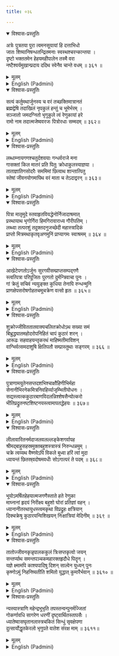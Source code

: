 ```yaml
---
title: ०३६

---
```

<div class="audioEmbed"  caption="सीतालक्ष्मी-वाचनम्" src="https://archive.org/download/nArAyaNIyam-shlokawise-audio/036/036_01.mp3"></div>
<details open><summary>विश्वास-प्रस्तुतिः</summary>

अत्रेः पुत्रतया पुरा त्वमनसूयायां हि दत्ताभिधो  
जातः शिष्यानिषन्धतन्द्रितमनाः स्वस्थश्चरन्कान्तया ।  
दृष्टो भक्ततमेन हेहयमहीपालेन तस्मै वरा  
नष्टैश्वर्यमुखान्प्रदाय ददिथ स्वेनैव चान्ते वधम् ॥ ३६१ ॥
</details>
<details><summary>मूलम्</summary>

अत्रेः पुत्रतया पुरा त्वमनसूयायां हि दत्ताभिधो  
जातः शिष्यानिषन्धतन्द्रितमनाः स्वस्थश्चरन्कान्तया ।  
दृष्टो भक्ततमेन हेहयमहीपालेन तस्मै वरा  
नष्टैश्वर्यमुखान्प्रदाय ददिथ स्वेनैव चान्ते वधम् ॥ ३६१ ॥
</details>





<details ><summary>English (Padmini)</summary>

In olden times, Thou took birth in Anasuya, as the son of sage Atri, with the name of Datta. Owing to the constant harassment of Thy disciples, seeking guidance, Thou became mentally disturbed. Thou wandered around at will with Thy wife, full of self-bliss. Thy ardent devotee, the lord of Hehayas (Kartaveeryarjuna), saw Thee and Thou granted him the boon of the eight-fold form of wealth (Ashtaishwarya), and more and also the boon of meeting his death at Thy own hands in the end.

</details>

<div class="audioEmbed"  caption="सीतालक्ष्मी-वाचनम्" src="https://archive.org/download/nArAyaNIyam-shlokawise-audio/036/036_02.mp3"></div>
<details open><summary>विश्वास-प्रस्तुतिः</summary>

सत्यं कर्तुमथार्जुनस्य च वरं तच्छक्तिमात्रानतं  
ब्रह्मद्वेषि तदाखिलं नृपकुलं हन्तुं च भूमेर्भरम् ।  
सञ्जातो जमदग्नितो भृगुकुले त्वं रेणुकायां हरे  
रामो नाम तदात्मजेष्ववरजः पित्रोरधाः सम्मदम् ॥ ३६२॥
</details>
<details><summary>मूलम्</summary>

सत्यं कर्तुमथार्जुनस्य च वरं तच्छक्तिमात्रानतं  
ब्रह्मद्वेषि तदाखिलं नृपकुलं हन्तुं च भूमेर्भरम् ।  
सञ्जातो जमदग्नितो भृगुकुले त्वं रेणुकायां हरे  
रामो नाम तदात्मजेष्ववरजः पित्रोरधाः सम्मदम् ॥ ३६२॥
</details>





<details ><summary>English (Padmini)</summary>

Oh Hari ! To honour the boon given to Kartaveeryarjuna, (of death at Thine own hands) and to annihilate the entire race of Kshatriya kings, who oppressed Brahmins and had become a burden on earth, and were restrained only by Arjuna's might, Thou took birth in the Bhrigu dynasty as the youngest son of sage Jamadagni and his wife Renuka, with the name of Parasurama, causing great delight to Thy parents.

</details>

<div class="audioEmbed"  caption="सीतालक्ष्मी-वाचनम्" src="https://archive.org/download/nArAyaNIyam-shlokawise-audio/036/036_03.mp3"></div>
<details open><summary>विश्वास-प्रस्तुतिः</summary>

लब्धाम्नायगणश्चतुर्दशवयाः गन्धर्वराजे मना  
गासक्तां किल मातरं प्रति पितुः क्रोधाकुलस्याज्ञया ।  
ताताज्ञातिगसोदरैः सममिमां छित्वाथ शान्तात्पितु  
स्तेषां जीवनयोगमापिथ वरं माता च तेऽदाद्वरन् ॥ ३६३॥
</details>
<details><summary>मूलम्</summary>

लब्धाम्नायगणश्चतुर्दशवयाः गन्धर्वराजे मना  
गासक्तां किल मातरं प्रति पितुः क्रोधाकुलस्याज्ञया ।  
ताताज्ञातिगसोदरैः सममिमां छित्वाथ शान्तात्पितु  
स्तेषां जीवनयोगमापिथ वरं माता च तेऽदाद्वरन् ॥ ३६३॥
</details>





<details ><summary>English (Padmini)</summary>

By the age of fourteen years, Thou mastered all the scriptures. Once, when Thy mother was momentarily attracted by the Gandharva king, Thy father, full of rage towards her, ordered Thee to cut off her head along with those of Thy brothers too, for disobeying him. Thou obeyed his command and later, when he had calmed down, Thou obtained from Thy father the boon of bringing them all back to life. Then Thy mother too conferred some boons on Thee.

</details>

<div class="audioEmbed"  caption="सीतालक्ष्मी-वाचनम्" src="https://archive.org/download/nArAyaNIyam-shlokawise-audio/036/036_04.mp3"></div>
<details open><summary>विश्वास-प्रस्तुतिः</summary>

पित्रा मातृमुदे स्तवाहृतवियद्धेनोर्निजादाश्रमात्  
प्रस्थायाथ भृगोर्गिरा हिमगिरावाराध्य गौरीपतिम् ।  
लब्ध्वा तत्परशुं तदुक्तदनुजच्छेदी महास्त्रादिकं  
प्राप्तो मित्रमथाकृतवृअणमुनिं प्राप्यागमः स्वाश्रमम् ॥ ३६४ ॥
</details>
<details><summary>मूलम्</summary>

पित्रा मातृमुदे स्तवाहृतवियद्धेनोर्निजादाश्रमात्  
प्रस्थायाथ भृगोर्गिरा हिमगिरावाराध्य गौरीपतिम् ।  
लब्ध्वा तत्परशुं तदुक्तदनुजच्छेदी महास्त्रादिकं  
प्राप्तो मित्रमथाकृतवृअणमुनिं प्राप्यागमः स्वाश्रमम् ॥ ३६४ ॥
</details>





<details ><summary>English (Padmini)</summary>

To please Thy mother, Thy father, through worship, brought the celestial cow, (Kamadhenu) to his hermitage. At the behest of sage Bhrigu, Thou went to the Himalayas and by propitiating Lord Siva there, obtained from him the axe (Parasu) and also killed the demon referred to by him. Then Thou received all the powerful missiles and weapons from him. On the way back to Thy own hermitage, Thou befriended the sage Akritavrana.

</details>

<div class="audioEmbed"  caption="सीतालक्ष्मी-वाचनम्" src="https://archive.org/download/nArAyaNIyam-shlokawise-audio/036/036_05.mp3"></div>
<details open><summary>विश्वास-प्रस्तुतिः</summary>

आखेटेपगतोऽर्जुनः सुरगवीसम्प्राप्तसम्पद्गणै  
स्त्वत्पित्रा परिपूजितः पुरगतो दुर्मन्त्रिवाचा पुनः ।  
गां क्रेतुं सचिवं न्ययुङ्क्त कुधिया तेनापि रुन्धन्मुनि  
प्राणक्षेपसरोषगोहतचमूचक्रेण वत्सो हृतः ॥ ३६५॥
</details>
<details><summary>मूलम्</summary>

आखेटेपगतोऽर्जुनः सुरगवीसम्प्राप्तसम्पद्गणै  
स्त्वत्पित्रा परिपूजितः पुरगतो दुर्मन्त्रिवाचा पुनः ।  
गां क्रेतुं सचिवं न्ययुङ्क्त कुधिया तेनापि रुन्धन्मुनि  
प्राणक्षेपसरोषगोहतचमूचक्रेण वत्सो हृतः ॥ ३६५॥
</details>





<details ><summary>English (Padmini)</summary>

Once, when Kartaveeryarjuna had come hunting to the forest, Thy father welcomed him as his guest and showered on him the various treasures given by the celestial cow. On returning to his capital, he was wrongly advised by his evilminded minister and he sent a minister to purchase the cow, but Thy father did not agree to sell it. So he tried to take her away by force and killed the sage when he tried to stop him. Kamadhenu, overcome by rage, produced hosts of warriors from her body, who destroyed the minister's army, but in the confusion the minister abducted her calf.

</details>

<div class="audioEmbed"  caption="सीतालक्ष्मी-वाचनम्" src="https://archive.org/download/nArAyaNIyam-shlokawise-audio/036/036_06.mp3"></div>
<details open><summary>विश्वास-प्रस्तुतिः</summary>

शुक्रोज्जीविततातवाक्यचलितक्रोधोऽथ सख्या समं  
बिभ्रुद्ध्यातमहोदरोपनिहितं चापं कुठारं शरन् ।  
आरूढः सहवाहयन्तृकरथं माहिष्मतीमाविशन्  
वाग्भिर्वत्समदाशुषि क्षितिपतौ सम्प्रास्तुथाः सङ्गरम् ॥ ३६६ ॥
</details>
<details><summary>मूलम्</summary>

शुक्रोज्जीविततातवाक्यचलितक्रोधोऽथ सख्या समं  
बिभ्रुद्ध्यातमहोदरोपनिहितं चापं कुठारं शरन् ।  
आरूढः सहवाहयन्तृकरथं माहिष्मतीमाविशन्  
वाग्भिर्वत्समदाशुषि क्षितिपतौ सम्प्रास्तुथाः सङ्गरम् ॥ ३६६ ॥
</details>





<details ><summary>English (Padmini)</summary>

Hearing what had happened from Thy father, who had been resuscitated by Sukracharya, Thou, overcome by rage, prayed to Lord Siva. He sent through Mahodara, a chariot equipped with horses and charioteers and also the bow, axe and arrows. Armed with these weapons, Thou mounted the chariot along with Thy friend (sage Akritavrana), and arriving at the capital city of Mahishmati, calmly requested the king to return the calf. As he spurned Thy pleas, Thou started a war with him.

</details>

<div class="audioEmbed"  caption="सीतालक्ष्मी-वाचनम्" src="https://archive.org/download/nArAyaNIyam-shlokawise-audio/036/036_07.mp3"></div>
<details open><summary>विश्वास-प्रस्तुतिः</summary>

पुत्राणामयुतेनसप्तदशभिश्चाक्षौहिणीभिर्महा  
सेनानीभिरनेकमित्रनिवहिर्व्याजृम्भितीयोधनः ।  
सद्यस्त्वत्ककुठारबाणविदलन्निश्शेषसैन्योत्करो  
भीतिप्रद्रुतनष्टशिष्टनयस्त्वामापतद्धेहयः ॥ ३६७॥
</details>
<details><summary>मूलम्</summary>

पुत्राणामयुतेनसप्तदशभिश्चाक्षौहिणीभिर्महा  
सेनानीभिरनेकमित्रनिवहिर्व्याजृम्भितीयोधनः ।  
सद्यस्त्वत्ककुठारबाणविदलन्निश्शेषसैन्योत्करो  
भीतिप्रद्रुतनष्टशिष्टनयस्त्वामापतद्धेहयः ॥ ३६७॥
</details>





<details ><summary>English (Padmini)</summary>

The lord of Hehayas, Kartaveeryarjuna, encountered Thee on the battlefield with his ten thousand sons, seventeen divisions of army, powerful army chiefs and numerous friends, but Thou destoyed them all in no time, with Thy axe and arrows. Many ran away in fear and many others were killed; the king then attacked Thee with his remaining sons.

</details>

<div class="audioEmbed"  caption="सीतालक्ष्मी-वाचनम्" src="https://archive.org/download/nArAyaNIyam-shlokawise-audio/036/036_08.mp3"></div>
<details open><summary>विश्वास-प्रस्तुतिः</summary>

लीलावारितनर्मदाजलवलल्लङ्केशगर्वापह  
श्रीमद्बाहुसहस्रमुक्तबहुशस्त्रास्त्रं निरुन्धन्नमुम् ।  
चक्रे त्वय्यथ वैष्णवेऽपि विकले बुध्वा हरिं त्वां मुदा  
ध्यायन्तं छितस्र्वदोषमवधीः सोऽगात्परं ते पदम् ॥ ३६८॥
</details>
<details><summary>मूलम्</summary>

लीलावारितनर्मदाजलवलल्लङ्केशगर्वापह  
श्रीमद्बाहुसहस्रमुक्तबहुशस्त्रास्त्रं निरुन्धन्नमुम् ।  
चक्रे त्वय्यथ वैष्णवेऽपि विकले बुध्वा हरिं त्वां मुदा  
ध्यायन्तं छितस्र्वदोषमवधीः सोऽगात्परं ते पदम् ॥ ३६८॥
</details>





<details ><summary>English (Padmini)</summary>

Kartaveeryarjuna, who had a thousand powerful arms was well known for his mighty feats. Once while sporting in the waters of the river Narmada, he had stopped the flow of water by using his thousand hands to form a dam; he had even curbed the pride of Ravana, who was performing a worship on the banks of the Narmada, by immersing him in the waters, making him breathless. Now with these thousand mighty hands, he fired numerous missiles and weapons on Thee. When all these and even the disc of Vishnu, that he sent turned out to be futile against Thy strength, he realised that Thou wert none other than Hari himself and he was overjoyed. He meditated on Thee and was at once liberated from all his sins. Thou killed him and he attained salvation in Thy supreme abode, Vaikunta.

</details>

<div class="audioEmbed"  caption="सीतालक्ष्मी-वाचनम्" src="https://archive.org/download/nArAyaNIyam-shlokawise-audio/036/036_09.mp3"></div>
<details open><summary>विश्वास-प्रस्तुतिः</summary>

भूयोऽमर्षितहेहयात्मजगणैस्ताते हते रेणुका  
माघ्नानां हृदयं निरीक्ष्य बहुशो घोरां प्रतिज्ञां वहन् ।  
ध्यानानीतरथायुधस्त्वमकृथा विप्रद्रुहः क्षत्रियान्  
दिक्चक्रेषु कुठारयन्विशिखयन् निःक्षात्रियां मेदिनीम् ॥ ३६९ ॥
</details>
<details><summary>मूलम्</summary>

भूयोऽमर्षितहेहयात्मजगणैस्ताते हते रेणुका  
माघ्नानां हृदयं निरीक्ष्य बहुशो घोरां प्रतिज्ञां वहन् ।  
ध्यानानीतरथायुधस्त्वमकृथा विप्रद्रुहः क्षत्रियान्  
दिक्चक्रेषु कुठारयन्विशिखयन् निःक्षात्रियां मेदिनीम् ॥ ३६९ ॥
</details>





<details ><summary>English (Padmini)</summary>

Overcome by rage at the killing of their father by Thee, the remaining sons of Kartaveeryarjuna killed Thy father in revenge. Unable to bear the sight of Thy mother Renuka, beating her breast and weeping for Thy father, Thou took a terrible oath to kill all Kshatriyas, who hated Brahmins. Through meditation, Thou acquired a chariot and weapons, and massacred all Kshatriyas with axe and arrows, clearing the earth of their presence in all directions.

</details>

<div class="audioEmbed"  caption="सीतालक्ष्मी-वाचनम्" src="https://archive.org/download/nArAyaNIyam-shlokawise-audio/036/036_10.mp3"></div>
<details open><summary>विश्वास-प्रस्तुतिः</summary>

तातोज्जीवनकृन्नृपालककुलं त्रिःसप्तकृत्वो जयन्  
सन्तर्प्याथ समन्तपञ्चकमहारक्तहृदौधे पितॄन् ।  
यज्ञे क्ष्मामपि काश्यपादिषु दिशन् साल्वेन युध्यन् पुनः  
कृष्णोऽमुं निहनिष्यतीति शमितो युद्धात् कुमारैर्भवान् ॥ ३६१० ॥
</details>
<details><summary>मूलम्</summary>

तातोज्जीवनकृन्नृपालककुलं त्रिःसप्तकृत्वो जयन्  
सन्तर्प्याथ समन्तपञ्चकमहारक्तहृदौधे पितॄन् ।  
यज्ञे क्ष्मामपि काश्यपादिषु दिशन् साल्वेन युध्यन् पुनः  
कृष्णोऽमुं निहनिष्यतीति शमितो युद्धात् कुमारैर्भवान् ॥ ३६१० ॥
</details>





<details ><summary>English (Padmini)</summary>

Bringing Thy father back to life, Thou fought and defeated twenty-one generations of the Kshatriya race. Thou offered libations to the ancestors in the holy place of Samantapanchaka, in huge tanks of blood. Performing sacrifice there, Thou presented the earth to sage Kasyapa and others. Then Thou waged a terrible war against king Salwa. But sage Sanatkumara restrained Thee by saying that Lord Krishna would kill him and hence Thou withdrew from the fight.

</details>

<div class="audioEmbed"  caption="सीतालक्ष्मी-वाचनम्" src="https://archive.org/download/nArAyaNIyam-shlokawise-audio/036/036_11.mp3"></div>
<details open><summary>विश्वास-प्रस्तुतिः</summary>

न्यस्यास्त्राणि महेन्द्रभूभृति तपस्तन्वन्पुनर्मज्जितां  
गोकर्णावधि सागरेण धरणीं दृष्ट्वार्थितस्तापसैः ।  
ध्यातेष्वासघृतानलास्त्रचकितं सिन्धुं सृवक्षेपणा  
दुत्सार्योद्धृतकेरलो भृगुपते वातेश संरक्ष माम् ॥ ३६११॥
</details>
<details><summary>मूलम्</summary>

न्यस्यास्त्राणि महेन्द्रभूभृति तपस्तन्वन्पुनर्मज्जितां  
गोकर्णावधि सागरेण धरणीं दृष्ट्वार्थितस्तापसैः ।  
ध्यातेष्वासघृतानलास्त्रचकितं सिन्धुं सृवक्षेपणा  
दुत्सार्योद्धृतकेरलो भृगुपते वातेश संरक्ष माम् ॥ ३६११॥
</details>

<details ><summary>English (Padmini)</summary>

Oh Lord of the Bhrigu dynasty ! Then throwing away all missiles, Thou did penance on the Mahendra mountain. The earth was submerged upto Gokarna in the ocean; so the sages entreated Thee for help. Through Thy power of meditation, Thou acquired bow and arrow and aimed the missile of fire at the ocean; the lord of the ocean shaken by fear, started to withdraw; Thou threw the sacrificial ladle, the Sruva, into the ocean and brought up the land of Kerala, beyond which the waters of the ocean receded. Oh Lord Guruvayurappa ! May Thou of such wonderful exploits, protect me.

</details>

